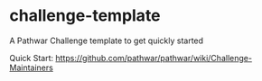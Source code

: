# challenge-template
A Pathwar Challenge template to get quickly started

Quick Start: https://github.com/pathwar/pathwar/wiki/Challenge-Maintainers
